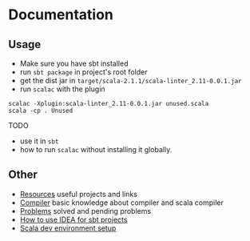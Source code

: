 # Documentation

## Usage

- Make sure you have sbt installed
- run `sbt package` in project's root folder
- get the dist jar in `target/scala-2.1.1/scala-linter_2.11-0.0.1.jar`
- run `scalac` with the plugin
````
scalac -Xplugin:scala-linter_2.11-0.0.1.jar unused.scala
scala -cp . Unused 
````
TODO

- use it in `sbt`
- how to run `scalac` without installing it globally.

## Other

- [Resources](resources.md) useful projects and links
- [Compiler](compiler/README.md) basic knowledge about compiler and scala compiler
- [Problems](problems/README.md) solved and pending problems
- [How to use IDEA for sbt projects](idea.md)
- [Scala dev environment setup](env-setup.md)
